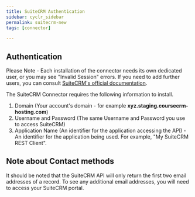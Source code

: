 ```yaml
---
title: SuiteCRM Authentication
sidebar: cyclr_sidebar
permalink: suitecrm-new
tags: [connector]

---
```


## Authentication ##

Please Note - Each installation of the connector needs its own dedicated user, or you may see "Invalid Session" errors.  If you need to add further users, you can consult [SuiteCRM's official documentation](https://docs.suitecrm.com/admin/administration-panel/users/#_user_management).

The SuiteCRM Connector requires the following information to install.

1. Domain (Your account's domain - for example **xyz.staging.coursecrm-hosting.com**)
2. Username and Password (The same Username and Password you use to access SuiteCRM)
3. Application Name (An identifier for the application accessing the API) - An identifier for the application being used. For example, "My SuiteCRM REST Client".

## Note about Contact methods ##

It should be noted that the SuiteCRM API will only return the first two email addresses of a record.  To see any additional email addresses, you will need to access your SuiteCRM portal.
